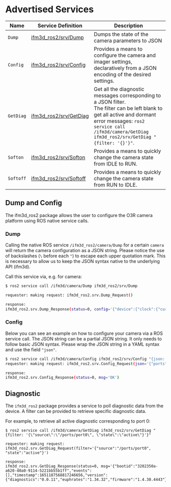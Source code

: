 
# Advertised Services

| Name    | Service Definition                          | Description                                                                                                               |
| ------- | ------------------------------------------- | ------------------------------------------------------------------------------------------------------------------------- |
| `Dump`    | <a href="srv/Dump.srv">ifm3d_ros2/srv/Dump</a>       | Dumps the state of the camera parameters to JSON                                                                          |
| `Config`  | <a href="srv/Config.srv">ifm3d_ros2/srv/Config</a>   | Provides a means to configure the camera and imager settings, declaratively from a JSON encoding of the desired settings. |
| `GetDiag` | <a href="srv/GetDiag.srv">ifm3d_ros2/srv/GetDiag</a> | Get all the diagnostic messages corresponding to a JSON filter. <br>The filter can be left blank to get all active and dormant error messages: `ros2 service call /ifm3d/camera/GetDiag ifm3d_ros2/srv/GetDiag "{filter: '{}'}"`.|
| `Softon`  | <a href="srv/Softon.srv">ifm3d_ros2/srv/Softon</a> | Provides a means to quickly change the camera state from IDLE to RUN.                                                     |
| `Softoff` | <a href="srv/Softoff.srv">ifm3d_ros2/srv/Softoff</a> | Provides a means to quickly change the camera state from RUN to IDLE.                                                     |

## Dump and Config

The ifm3d_ros2 package allows the user to configure the O3R camera platform using ROS native service calls.

### Dump
Calling the native ROS service `/ifm3d_ros2/camera/Dump` for a certain `camera` will return the camera configuration as a JSON string. Please notice the use of backslashes (`\` before each `"`) to escape each upper quotation mark. This is necessary to allow us to keep the JSON syntax native to the underlying API (ifm3d).  

Call this service via, e.g. for camera:
```bash
$ ros2 service call /ifm3d/camera/Dump ifm3d_ros2/srv/Dump

requester: making request: ifm3d_ros2.srv.Dump_Request()

response:
ifm3d_ros2.srv.Dump_Response(status=0, config='{"device":{"clock":{"currentTime":1581110268783361824},"diagnostic":{"temperatures":[],"upTime":19624000000000},"info":{"device":"0301","deviceTreeBinaryBlob":"tegra186-quill-p3310-1000-c03-00-base.dtb","features":{},"name":"","partNumber":"M03975","productionState":"AA","serialNumber":"000201234159","vendor":"0001"},"network":{"authorized_keys":"","ipAddressConfig":0,"macEth0":"00:04:4B:EA:9F:35","macEth1":"00:02:01:23:41:59","networkSpeed":1000,"staticIPv4Address":"192.168.0.69","staticIPv4Gateway":"192.168.0.201","staticIPv4SubNetMask":"255.255.255.0","useDHCP":false},"state":{"errorMessage":"","errorNumber":""},"swVersion":{"kernel":"4.9.140-l4t-r32.4+gc35f5eb9d1d9","l4t":"r32.4.3","os":"0.13.13-221","schema":"v0.1.0","swu":"0.15.12"}},"ports":{"port0":{"acquisition":{"framerate":10.0,"version":{"major":0,"minor":0,"patch":0}},"data":{"algoDebugConfig":{},"availablePCICOutput":[],"pcicTCPPort":50010},"info":{"device":"2301","deviceTreeBinaryBlobOverlay":"001-ov9782.dtbo","features":{"fov":{"horizontal":127,"vertical":80},"resolution":{"height":800,"width":1280},"type":"2D"},"name":"","partNumber":"M03969","productionState":"AA","sensor":"OV9782","sensorID":"OV9782_127x80_noIllu_Csample","serialNumber":"000000000395","vendor":"0001"},"mode":"experimental_autoexposure2D","processing":{"extrinsicHeadToUser":{"rotX":0.0,"rotY":0.0,"rotZ":0.0,"transX":0.0,"transY":0.0,"transZ":0.0},"version":{"major":0,"minor":0,"patch":0}},"state":"RUN"}}')
```


### Config
Below you can see an example on how to configure your camera via a ROS service call. The JSON string can be a partial JSON string. It only needs to follow basic JSON syntax. Please wrap the JSON string in a YAML syntax and use the field `"json"`.

```bash
$ ros2 service call /ifm3d/camera/Config ifm3d_ros2/srv/Config "{json: '{\"ports\":{\"port0\":{\"mode\":\"standard_range4m\"}}}'}"
requester: making request: ifm3d_ros2.srv.Config_Request(json='{"ports":{"port2":{"mode":"standard_range4m"}}}')

response:
ifm3d_ros2.srv.Config_Response(status=0, msg='OK')
```

## Diagnostic

The `ifm3d_ros2` package provides a service to poll diagnostic data from the device. A filter can be provided to retrieve specific diagnostic data. 

For example, to retrieve all active diagnostic corresponding to port 0:
```
$ ros2 service call /ifm3d/camera/GetDiag ifm3d_ros2/srv/GetDiag "{filter: '{\"source\":\"/ports/port0\", \"state\":\"active\"}'}"

requester: making request: ifm3d_ros2.srv.GetDiag_Request(filter='{"source":"/ports/port0", "state":"active"}')

response:
ifm3d_ros2.srv.GetDiag_Response(status=0, msg='{"bootid":"3202350a-a620-40a0-9114-5221bb55b1ff","events":[],"timestamp":1651187568817246656,"version": {"diagnostics":"0.0.11","euphrates":"1.34.32","firmware":"1.4.30.4443"}}')
```
